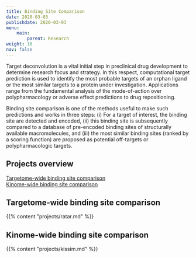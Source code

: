 ```yaml
---
title: Binding Site Comparison
date: 2020-03-03
publishdate: 2020-03-03
menu:
    main:
        parent: Research
weight: 10
nav: false
---
```


Target deconvolution is a vital initial step in preclinical drug development to determine research focus and strategy.
In this respect, computational target prediction is used to identify the most probable targets of an orphan ligand or
the most similar targets to a protein under investigation.
Applications range from the fundamental analysis of the mode-of-action over polypharmacology or
adverse effect predictions to drug repositioning.

Binding site comparison is one of the methods useful to make such predictions and works in three steps:
(i) For a target of interest, the binding site are detected and encoded,
(ii) this binding site is subsequently compared to a database of pre-encoded binding sites of
structurally available macromolecules, and
(iii) the most similar binding sites (ranked by a scoring function) are proposed
as potential off-targets or polypharmacologic targets.

## Projects overview

[Targetome-wide binding site comparison](#targetome-wide-binding-site-comparison) \
[Kinome-wide binding site comparison](#kinome-wide-binding-site-comparison)

## Targetome-wide binding site comparison

{{% content "projects/ratar.md" %}}


## Kinome-wide binding site comparison

{{% content "projects/kissim.md" %}}